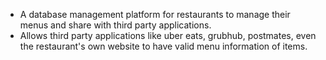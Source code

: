  - A database management platform for restaurants to manage their menus and share with third party applications.
 - Allows third party applications like uber eats, grubhub, postmates, even the restaurant's own website to have valid menu information of items. 
